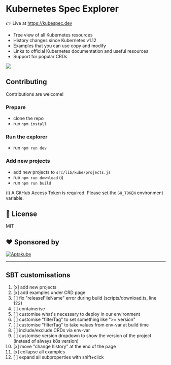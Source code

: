 # Kubernetes Spec Explorer

👉 Live at https://kubespec.dev

- Tree view of all Kubernetes resources
- History changes since Kubernetes v1.12
- Examples that you can use copy and modify
- Links to official Kubernetes documentation and useful resources
- Support for popular CRDs


![](./screenshot.png)

## Contributing

Contributions are welcome!

### Prepare

- clone the repo
- run `npm install`

### Run the explorer

- run `npm run dev`

### Add new projects

- add new projects to `src/lib/kube/projects.js`
- run `npm run download` (i)
- run `npm run build`

(i) A GitHub Access Token is required. Please set the `GH_TOKEN` environment variable.

## 📃 License

MIT

## ❤️ Sponsored by

<a href="https://aptakube.com">
    <img src="https://aptakube.com/og.png" alt="Aptakube">
</a>

---

## SBT customisations

1. [x] add new projects
1. [x] add examples under CRD page
1. [ ] fix "releaseFileName" error during build (scripts/download.ts, line 123)
1. [ ] containerise
1. [ ] customise what's necessary to deploy in our environment
1. [ ] customise "filterTag" to set something like ">= version"
1. [ ] customise "filterTag" to take values from env-var at build time
1. [ ] include/exclude CRDs via env-var
1. [ ] customise version dropdown to show the version of the project (instead of always k8s version)
1. [x] move "change history" at the end of the page
1. [x] collapse all examples
1. [ ] expand all subproperties with shift+click
